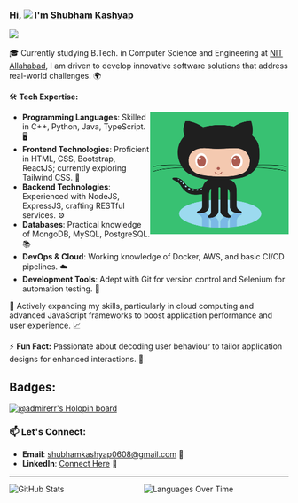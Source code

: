 ### Hi, <img src="https://raw.githubusercontent.com/MartinHeinz/MartinHeinz/master/wave.gif" width="30px"> I'm [Shubham Kashyap](https://www.linkedin.com/in/admirerr/)
![](https://komarev.com/ghpvc/?username=admirerr&color=green)

🎓 Currently studying B.Tech. in Computer Science and Engineering at [NIT Allahabad](http://www.mnnit.ac.in), I am driven to develop innovative software solutions that address real-world challenges. 🌍

🛠 **Tech Expertise:**

<a href="https://imgur.com/ilzOXDw"><img align="right" src="https://raw.githubusercontent.com/Potential17/Potential17/master/github-logo-octocat-.gif" title="source: imgur.com" style=" height: 220px; width: 250px" /></a>
- **Programming Languages**: Skilled in C++, Python, Java, TypeScript. 🖥️
- **Frontend Technologies**: Proficient in HTML, CSS, Bootstrap, ReactJS; currently exploring Tailwind CSS. 🎨
- **Backend Technologies**: Experienced with NodeJS, ExpressJS, crafting RESTful services. ⚙️
- **Databases**: Practical knowledge of MongoDB, MySQL, PostgreSQL. 📚
- **DevOps & Cloud**: Working knowledge of Docker, AWS, and basic CI/CD pipelines. ☁️
- **Development Tools**: Adept with Git for version control and Selenium for automation testing. 🔧

🌟 Actively expanding my skills, particularly in cloud computing and advanced JavaScript frameworks to boost application performance and user experience. 📈

⚡ **Fun Fact:** Passionate about decoding user behaviour to tailor application designs for enhanced interactions. 🧠

## Badges:
[![@admirerr's Holopin board](https://holopin.me/admirerr)](https://holopin.io/@admirerr)

### 📫 **Let's Connect:**
- **Email**: [shubhamkashyap0608@gmail.com](mailto:shubhamkashyap0608@gmail.com) 📧
- **LinkedIn**: [Connect Here](https://www.linkedin.com/in/admirerr/) 🔗

***
<div style="display: flex; justify-content: space-between; align-items: center;">
  <img src="https://stats.quira.sh/admirerr/github?theme=dark" alt="GitHub Stats" style="width: 400px; height: auto;">
  <img align="right" src="https://stats.quira.sh/admirerr/languages-over-time?theme=dark" alt="Languages Over Time" style="width: 430px; height: auto;">
</div>



